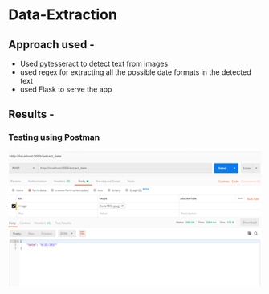# Data-Extraction

## Approach used -
  - Used pytesseract to detect text from images
  - used regex for extracting all the possible date formats in the detected text
  - used Flask to serve the app

## Results -

### Testing using Postman
![](results-postman.png)
